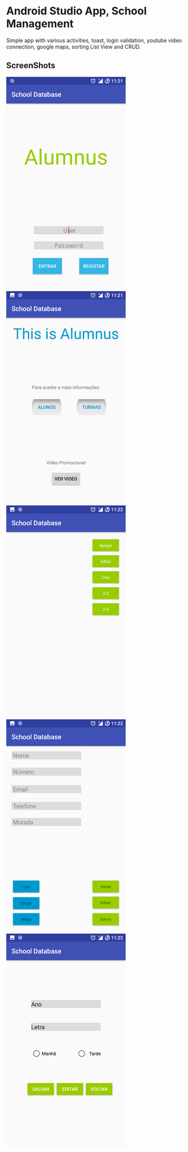 # Android Studio App, School Management

Simple app with various activities, toast, login validation, youtube video connection, google maps, sorting List View and CRUD.

## ScreenShots

  <img src="https://github.com/Ricardo-Developer/android_studio_school_database/blob/master/images/1.png" width="320px" alt="Main_Screen">
  <img src="https://github.com/Ricardo-Developer/android_studio_school_database/blob/master/images/2.png" width="320px" alt="Platform">
  <img src="https://github.com/Ricardo-Developer/android_studio_school_database/blob/master/images/3.png" width="320px" alt="List View - Erase,Edit,Create,Sort">
  <img src="https://github.com/Ricardo-Developer/android_studio_school_database/blob/master/images/4.png" width="320px" alt="Add Alumni">
  <img src="https://github.com/Ricardo-Developer/android_studio_school_database/blob/master/images/5.png" width="320px" alt="Add Class">



